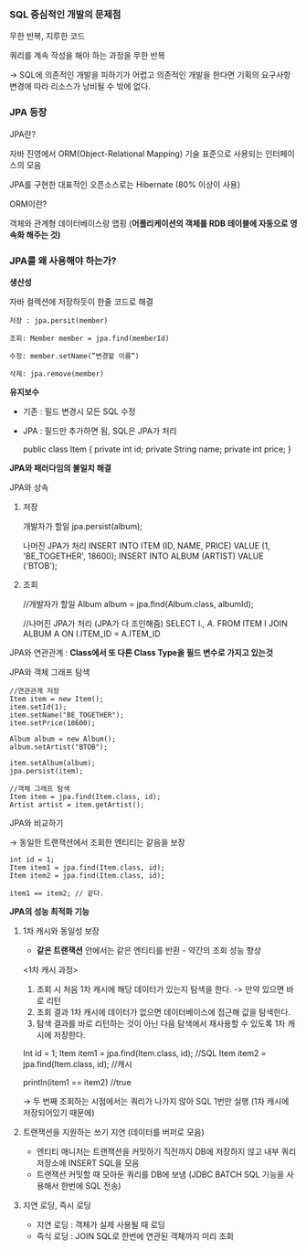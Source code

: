 ### SQL 중심적인 개발의 문제점

무한 반복, 지루한 코드

쿼리를 계속 작성을 해야 하는 과정을 무한 반복

→ SQL에 의존적인 개발을 피하기가 어렵고 의존적인 개발을 한다면 기획의 요구사항 변경에 따라 리소스가 낭비될 수 밖에 없다.

### JPA 등장

JPA란?

자바 진영에서 ORM(Object-Relational Mapping) 기술 표준으로 사용되는 인터페이스의 모음

JPA를 구현한 대표적인 오픈소스로는 Hibernate (80% 이상이 사용)

ORM이란?

객체와 관계형 데이터베이스랑 맵핑 (**어플리케이션의 객체를 RDB 테이블에 자동으로 영속화 해주는 것)**

### JPA를 왜 사용해야 하는가?

**생산성**

자바 컬렉션에 저장하듯이 한줄 코드로 해결


    저장 : jpa.persit(member)
    
    조회: Member member = jpa.find(memberId)
    
    수정: member.setName(”변경할 이름”)
    
    삭제: jpa.remove(member)


**유지보수**

- 기존 : 필드 변경시 모든 SQL 수정
- JPA : 필드만 추가하면 됨, SQL은 JPA가 처리


    public class Item {
        private int id;
        private String name;
        private int price;
    }


**JPA와 패러다임의 불일치 해결**

JPA와 상속

1. 저장


    개발자가 할일
    jpa.persist(album);
    
    나머진 JPA가 처리
    INSERT INTO ITEM (ID, NAME, PRICE) VALUE (1, 'BE_TOGETHER', 18600);
    INSERT INTO ALBUM (ARTIST) VALUE ('BTOB');


1. 조회


    //개발자가 할일
    Album album = jpa.find(Album.class, albumId);
    
    //나머진 JPA가 처리 (JPA가 다 조인해줌)
    SELECT I.*, A.*
      FROM ITEM I
      JOIN ALBUM A ON I.ITEM_ID = A.ITEM_ID


JPA와 연관관계 : **Class에서 또 다른 Class Type을 필드 변수로 가지고 있는것**

JPA와 객체 그래프 탐색


    //연관관계 저장
    Item item = new Item();
    item.setId(1);
    item.setName("BE_TOGETHER");
    item.setPrice(18600);
    
    Album album = new Album();
    album.setArtist("BTOB");
    
    item.setAlbum(album);
    jpa.persist(item);
    
    //객체 그래프 탐색
    Item item = jpa.find(Item.class, id);
    Artist artist = item.getArtist();


JPA와 비교하기

→ 동일한 트랜잭션에서 조회한 엔티티는 같음을 보장


    int id = 1;
    Item item1 = jpa.find(Item.class, id);
    Item item2 = jpa.find(Item.class, id);
    
    item1 == item2; // 같다. 


**JPA의 성능 최적화 기능**

1. 1차 캐시와 동일성 보장
    - **같은 트랜잭션** 안에서는 같은 엔티티를 반환 - 약간의 조회 성능 향상

   <1차 캐시 과정>

    1. 조회 시 처음 1차 캐시에 해당 데이터가 있는지 탐색을 한다. -> 만약 있으면 바로 리턴
    2. 조회 결과 1차 캐시에 데이터가 없으면 데이터베이스에 접근해 값을 탐색한다.
    3. 탐색 결과를 바로 리턴하는 것이 아닌 다음 탐색에서 재사용할 수 있도록 1차 캐시에 저장한다.


    Int id = 1;
    Item item1 = jpa.find(Item.class, id); //SQL
    Item item2 = jpa.find(Item.class, id); //캐시
    
    println(item1 == item2) //true


   → 두 번째 조회하는 시점에서는 쿼리가 나가지 않아 SQL 1번만 실행 (1차 캐시에 저장되어있기 때문에)

2. 트랜잭션을 지원하는 쓰기 지연 (데이터를 버퍼로 모음)
    - 엔티티 매니저는 트랜잭션을 커밋하기 직전까지 DB에 저장하지 않고 내부 쿼리 저장소에 INSERT SQL을 모음
    - 트랜잭션 커밋할 때 모아둔 쿼리를 DB에 보냄 (JDBC BATCH SQL 기능을 사용해서 한번에 SQL 전송)
3. 지연 로딩, 즉시 로딩
    - 지연 로딩 : 객체가 실제 사용될 때 로딩
    - 즉식 로딩 : JOIN SQL로 한번에 연관된 객체까지 미리 조회